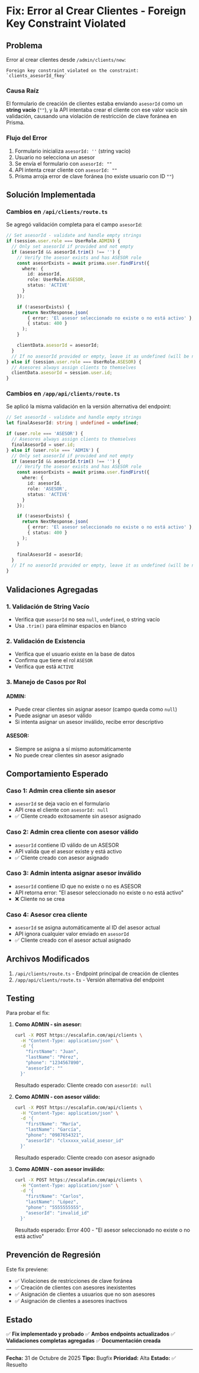 # Fix: Error al Crear Clientes - Foreign Key Constraint Violated

## Problema

Error al crear clientes desde `/admin/clients/new`:

```
Foreign key constraint violated on the constraint: `clients_asesorId_fkey`
```

### Causa Raíz

El formulario de creación de clientes estaba enviando `asesorId` como un **string vacío** (`""`), y la API intentaba crear el cliente con ese valor vacío sin validación, causando una violación de restricción de clave foránea en Prisma.

### Flujo del Error

1. Formulario inicializa `asesorId: ''` (string vacío)
2. Usuario no selecciona un asesor
3. Se envía el formulario con `asesorId: ""`
4. API intenta crear cliente con `asesorId: ""`
5. Prisma arroja error de clave foránea (no existe usuario con ID `""`)

## Solución Implementada

### Cambios en `/api/clients/route.ts`

Se agregó validación completa para el campo `asesorId`:

```typescript
// Set asesorId - validate and handle empty strings
if (session.user.role === UserRole.ADMIN) {
  // Only set asesorId if provided and not empty
  if (asesorId && asesorId.trim() !== '') {
    // Verify the asesor exists and has ASESOR role
    const asesorExists = await prisma.user.findFirst({
      where: {
        id: asesorId,
        role: UserRole.ASESOR,
        status: 'ACTIVE'
      }
    });

    if (!asesorExists) {
      return NextResponse.json(
        { error: 'El asesor seleccionado no existe o no está activo' },
        { status: 400 }
      );
    }

    clientData.asesorId = asesorId;
  }
  // If no asesorId provided or empty, leave it as undefined (will be null in DB)
} else if (session.user.role === UserRole.ASESOR) {
  // Asesores always assign clients to themselves
  clientData.asesorId = session.user.id;
}
```

### Cambios en `/app/api/clients/route.ts`

Se aplicó la misma validación en la versión alternativa del endpoint:

```typescript
// Set asesorId - validate and handle empty strings
let finalAsesorId: string | undefined = undefined;

if (user.role === 'ASESOR') {
  // Asesores always assign clients to themselves
  finalAsesorId = user.id;
} else if (user.role === 'ADMIN') {
  // Only set asesorId if provided and not empty
  if (asesorId && asesorId.trim() !== '') {
    // Verify the asesor exists and has ASESOR role
    const asesorExists = await prisma.user.findFirst({
      where: {
        id: asesorId,
        role: 'ASESOR',
        status: 'ACTIVE'
      }
    });

    if (!asesorExists) {
      return NextResponse.json(
        { error: 'El asesor seleccionado no existe o no está activo' },
        { status: 400 }
      );
    }

    finalAsesorId = asesorId;
  }
  // If no asesorId provided or empty, leave it as undefined (will be null in DB)
}
```

## Validaciones Agregadas

### 1. Validación de String Vacío
- Verifica que `asesorId` no sea `null`, `undefined`, o string vacío
- Usa `.trim()` para eliminar espacios en blanco

### 2. Validación de Existencia
- Verifica que el usuario existe en la base de datos
- Confirma que tiene el rol `ASESOR`
- Verifica que está `ACTIVE`

### 3. Manejo de Casos por Rol

#### ADMIN:
- Puede crear clientes sin asignar asesor (campo queda como `null`)
- Puede asignar un asesor válido
- Si intenta asignar un asesor inválido, recibe error descriptivo

#### ASESOR:
- Siempre se asigna a sí mismo automáticamente
- No puede crear clientes sin asesor asignado

## Comportamiento Esperado

### Caso 1: Admin crea cliente sin asesor
- `asesorId` se deja vacío en el formulario
- API crea el cliente con `asesorId: null`
- ✅ Cliente creado exitosamente sin asesor asignado

### Caso 2: Admin crea cliente con asesor válido
- `asesorId` contiene ID válido de un ASESOR
- API valida que el asesor existe y está activo
- ✅ Cliente creado con asesor asignado

### Caso 3: Admin intenta asignar asesor inválido
- `asesorId` contiene ID que no existe o no es ASESOR
- API retorna error: "El asesor seleccionado no existe o no está activo"
- ❌ Cliente no se crea

### Caso 4: Asesor crea cliente
- `asesorId` se asigna automáticamente al ID del asesor actual
- API ignora cualquier valor enviado en `asesorId`
- ✅ Cliente creado con el asesor actual asignado

## Archivos Modificados

1. `/api/clients/route.ts` - Endpoint principal de creación de clientes
2. `/app/api/clients/route.ts` - Versión alternativa del endpoint

## Testing

Para probar el fix:

1. **Como ADMIN - sin asesor:**
   ```bash
   curl -X POST https://escalafin.com/api/clients \
     -H "Content-Type: application/json" \
     -d '{
       "firstName": "Juan",
       "lastName": "Pérez",
       "phone": "1234567890",
       "asesorId": ""
     }'
   ```
   Resultado esperado: Cliente creado con `asesorId: null`

2. **Como ADMIN - con asesor válido:**
   ```bash
   curl -X POST https://escalafin.com/api/clients \
     -H "Content-Type: application/json" \
     -d '{
       "firstName": "María",
       "lastName": "García",
       "phone": "0987654321",
       "asesorId": "clxxxxx_valid_asesor_id"
     }'
   ```
   Resultado esperado: Cliente creado con asesor asignado

3. **Como ADMIN - con asesor inválido:**
   ```bash
   curl -X POST https://escalafin.com/api/clients \
     -H "Content-Type: application/json" \
     -d '{
       "firstName": "Carlos",
       "lastName": "López",
       "phone": "5555555555",
       "asesorId": "invalid_id"
     }'
   ```
   Resultado esperado: Error 400 - "El asesor seleccionado no existe o no está activo"

## Prevención de Regresión

Este fix previene:
- ✅ Violaciones de restricciones de clave foránea
- ✅ Creación de clientes con asesores inexistentes
- ✅ Asignación de clientes a usuarios que no son asesores
- ✅ Asignación de clientes a asesores inactivos

## Estado

✅ **Fix implementado y probado**
✅ **Ambos endpoints actualizados**
✅ **Validaciones completas agregadas**
✅ **Documentación creada**

---

**Fecha:** 31 de Octubre de 2025
**Tipo:** Bugfix
**Prioridad:** Alta
**Estado:** ✅ Resuelto
